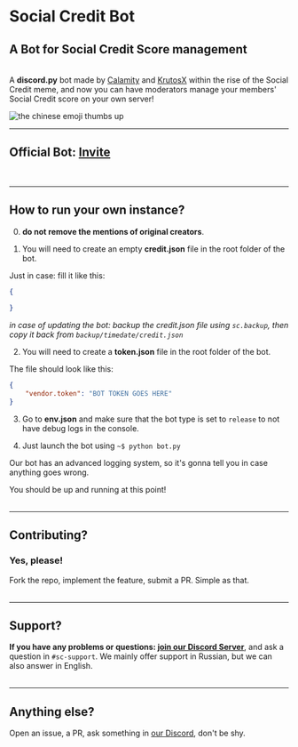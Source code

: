 # Social Credit Bot
## **A Bot for Social Credit Score management**
\
A **discord.py** bot made by [Calamity](https://clmty.xyz) and [KrutosX](https://github.com/KrutosVIP) within the rise of the Social Credit meme, and now you can have moderators manage your members' Social Credit score on your own server!

![the chinese emoji thumbs up](https://images-ext-2.discordapp.net/external/ca1_bYpaa-gjPJvExilq5G1zgaj1OJLhj5OCSzkxdvI/%3Fsize%3D1024/https/cdn.discordapp.com/avatars/895688121285509151/a89b1630ae57e50586c078a5f496828b.webp?width=676&height=676)

---

## **Official Bot: [Invite](https://discord.com/oauth2/authorize?client_id=895688121285509151&permissions=380104993856&scope=bot)**
<br>

---
## How to run your own instance?

0. **do not remove the mentions of original creators**.

1. You will need to create an empty **credit.json** file in the root folder of the bot.

Just in case: fill it like this:
```json
{
    
}
```

*in case of updating the bot: backup the credit.json file using `sc.backup`, then copy it back from `backup/timedate/credit.json`*

2. You will need to create a **token.json** file in the root folder of the bot.

The file should look like this:
```json
{
    "vendor.token": "BOT TOKEN GOES HERE"
}
```

3. Go to **env.json** and make sure that the bot type is set to `release` to not have debug logs in the console.

4. Just launch the bot using `~$ python bot.py`

Our bot has an advanced logging system, so it's gonna tell you in case anything goes wrong.

You should be up and running at this point!
<br><br>

---
## Contributing?
### **Yes, please!**

Fork the repo, implement the feature, submit a PR. Simple as that.
<br><br>

---
## Support?
**If you have any problems or questions: [join our Discord Server](https://discord.gg/RNSSJatNbq)**, and ask a question in `#sc-support`. We mainly offer support in Russian, but we can also answer in English.
<br><br>

---
## Anything else?
Open an issue, a PR, ask something in [our Discord](https://discord.gg/RNSSJatNbq), don't be shy.
